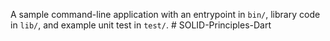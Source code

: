 A sample command-line application with an entrypoint in `bin/`, library code
in `lib/`, and example unit test in `test/`.
#   S O L I D - P r i n c i p l e s - D a r t  
 